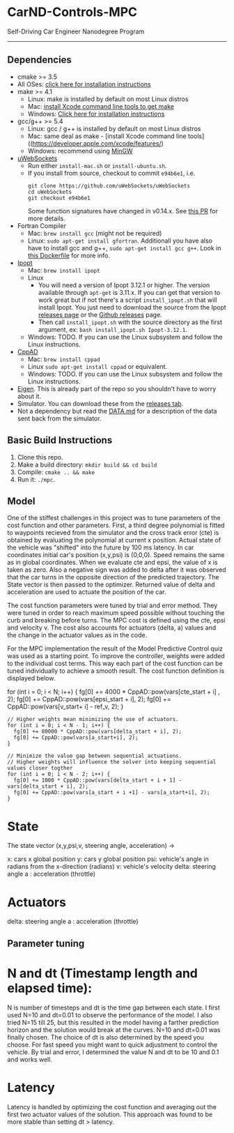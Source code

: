 # CarND-Controls-MPC
Self-Driving Car Engineer Nanodegree Program

---

## Dependencies

* cmake >= 3.5
 * All OSes: [click here for installation instructions](https://cmake.org/install/)
* make >= 4.1
  * Linux: make is installed by default on most Linux distros
  * Mac: [install Xcode command line tools to get make](https://developer.apple.com/xcode/features/)
  * Windows: [Click here for installation instructions](http://gnuwin32.sourceforge.net/packages/make.htm)
* gcc/g++ >= 5.4
  * Linux: gcc / g++ is installed by default on most Linux distros
  * Mac: same deal as make - [install Xcode command line tools]((https://developer.apple.com/xcode/features/)
  * Windows: recommend using [MinGW](http://www.mingw.org/)
* [uWebSockets](https://github.com/uWebSockets/uWebSockets)
  * Run either `install-mac.sh` or `install-ubuntu.sh`.
  * If you install from source, checkout to commit `e94b6e1`, i.e.
    ```
    git clone https://github.com/uWebSockets/uWebSockets 
    cd uWebSockets
    git checkout e94b6e1
    ```
    Some function signatures have changed in v0.14.x. See [this PR](https://github.com/udacity/CarND-MPC-Project/pull/3) for more details.
* Fortran Compiler
  * Mac: `brew install gcc` (might not be required)
  * Linux: `sudo apt-get install gfortran`. Additionall you have also have to install gcc and g++, `sudo apt-get install gcc g++`. Look in [this Dockerfile](https://github.com/udacity/CarND-MPC-Quizzes/blob/master/Dockerfile) for more info.
* [Ipopt](https://projects.coin-or.org/Ipopt)
  * Mac: `brew install ipopt`
  * Linux
    * You will need a version of Ipopt 3.12.1 or higher. The version available through `apt-get` is 3.11.x. If you can get that version to work great but if not there's a script `install_ipopt.sh` that will install Ipopt. You just need to download the source from the Ipopt [releases page](https://www.coin-or.org/download/source/Ipopt/) or the [Github releases](https://github.com/coin-or/Ipopt/releases) page.
    * Then call `install_ipopt.sh` with the source directory as the first argument, ex: `bash install_ipopt.sh Ipopt-3.12.1`. 
  * Windows: TODO. If you can use the Linux subsystem and follow the Linux instructions.
* [CppAD](https://www.coin-or.org/CppAD/)
  * Mac: `brew install cppad`
  * Linux `sudo apt-get install cppad` or equivalent.
  * Windows: TODO. If you can use the Linux subsystem and follow the Linux instructions.
* [Eigen](http://eigen.tuxfamily.org/index.php?title=Main_Page). This is already part of the repo so you shouldn't have to worry about it.
* Simulator. You can download these from the [releases tab](https://github.com/udacity/self-driving-car-sim/releases).
* Not a dependency but read the [DATA.md](./DATA.md) for a description of the data sent back from the simulator.


## Basic Build Instructions


1. Clone this repo.
2. Make a build directory: `mkdir build && cd build`
3. Compile: `cmake .. && make`
4. Run it: `./mpc`.

## Model

One of the stiffest challenges in this project was to tune parameters of the cost function and other parameters.
First, a third degree polynomial is fitted to waypoints recieved from the simulator and the cross track error (cte) is obtained by evaluating the polynomial at current x position. Actual state of the vehicle was "shifted" into the future by 100 ms latency.
In car coordinates initial car's position (x,y,psi) is (0,0,0). Speed remains the same as in global coordinates.
When we evaluate cte and epsi, the value of x is taken as zero. Also a negative sign was added to delta after it was observed that the car turns in the opposite direction of the predicted trajectory. The State vector is then passed to the optimizer.
Returned value of delta and acceleration are used to actuate the position of the car.

The cost function parameters were tuned by trial and error method. They were tuned in order to reach maximum speed possible without touching the curb and breaking before turns.
The MPC cost is defined using the cte, epsi and velocity v. The cost also accounts for actuators (delta, a) values and the change in the actuator values as in the code.

For the MPC implementation the result of the Model Predictive Control quiz was used as a starting point. To improve the controller, weights were added to the individual cost terms. This way each part of the cost function can be tuned individually to achieve a smooth result. The cost function definition is displayed below.

for (int i = 0; i < N; i++) {
      fg[0] += 4000 * CppAD::pow(vars[cte_start + i] , 2);
      fg[0] += CppAD::pow(vars[epsi_start + i], 2);
      fg[0] += CppAD::pow(vars[v_start+ i] - ref_v, 2);
    }

    // Higher weights mean minimizing the use of actuators.
    for (int i = 0; i < N - 1; i++) {
      fg[0] += 80000 * CppAD::pow(vars[delta_start + i], 2);
      fg[0] += CppAD::pow(vars[a_start+i], 2);
    }

    // Minimize the value gap between sequential actuations.
    // Higher weights will influence the solver into keeping sequential values closer togther
    for (int i = 0; i < N - 2; i++) {
      fg[0] += 1000 * CppAD::pow(vars[delta_start + i + 1] - vars[delta_start + i], 2);
      fg[0] += CppAD::pow(vars[a_start + i +1] - vars[a_start+i], 2);
    }


# State

The state vector (x,y,psi,v, steering angle, acceleration) ->

x: cars x global position
y: cars y global position
psi: vehicle's angle in radians from the x-direction (radians)
v: vehicle's velocity
delta: steering angle
a : acceleration (throttle)

# Actuators
delta: steering angle
a : acceleration (throttle)

## Parameter tuning

# N and dt (Timestamp length and elapsed time):

N is number of timesteps and dt is the time gap between each state. I first used N=10 and dt=0.01 to observe the performance of the model. I also tried N=15 till 25, but this resulted in the model having a farther prediction horizon and the solution would break at the curves. N=10 and dt=0.01 was finally chosen. The choice of dt is also determined by the speed you choose. For fast speed you might want to quick adjustment to control the vehicle. By trial and error, I determined the value N and dt to be 10 and 0.1 and works well.

# Latency

Latency is handled by optimizing the cost function and averaging out the first two actuator values of the solution. This approach was found to be more stable than setting dt > latency.
